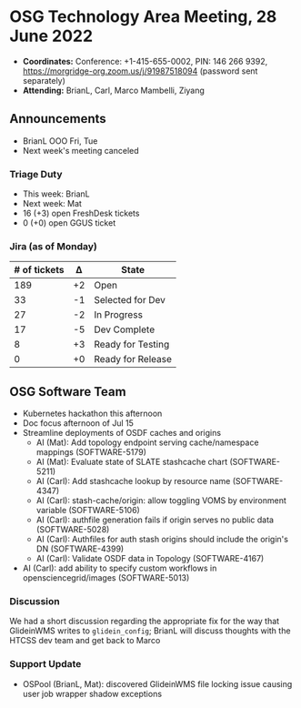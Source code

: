 # OSG Technology Area Meeting, 28 June 2022

-   **Coordinates:** Conference: +1-415-655-0002, PIN: 146 266 9392,
    <https://morgridge-org.zoom.us/j/91987518094> (password sent separately)
-   **Attending:** BrianL, Carl, Marco Mambelli, Ziyang

## Announcements

-  BrianL OOO Fri, Tue
-  Next week's meeting canceled

### Triage Duty

-   This week: BrianL
-   Next week: Mat
-   16 (+3) open FreshDesk tickets
-   0 (+0) open GGUS ticket

### Jira (as of Monday)

| # of tickets | &Delta; | State             |
|--------------|---------|-------------------|
| 189          | +2      | Open              |
| 33           | -1      | Selected for Dev  |
| 27           | -2      | In Progress       |
| 17           | -5      | Dev Complete      |
| 8            | +3      | Ready for Testing |
| 0            | +0      | Ready for Release |

## OSG Software Team

-   Kubernetes hackathon this afternoon
-   Doc focus afternoon of Jul 15
-   Streamline deployments of OSDF caches and origins
    -   AI (Mat): Add topology endpoint serving cache/namespace mappings (SOFTWARE-5179)
    -   AI (Mat): Evaluate state of SLATE stashcache chart (SOFTWARE-5211)
    -   AI (Carl): Add stashcache lookup by resource name (SOFTWARE-4347)
    -   AI (Carl): stash-cache/origin: allow toggling VOMS by environment variable (SOFTWARE-5106)
    -   AI (Carl): authfile generation fails if origin serves no public data (SOFTWARE-5028)
    -   AI (Carl): Authfiles for auth stash origins should include the origin's DN (SOFTWARE-4399)
    -   AI (Carl): Validate OSDF data in Topology (SOFTWARE-4167)
-   AI (Carl): add ability to specify custom workflows in opensciencegrid/images (SOFTWARE-5013)

### Discussion

We had a short discussion regarding the appropriate fix for the way that GlideinWMS writes to `glidein_config`;
BrianL will discuss thoughts with the HTCSS dev team and get back to Marco

### Support Update

-   OSPool (BrianL, Mat): discovered GlideinWMS file locking issue causing user job wrapper shadow exceptions
